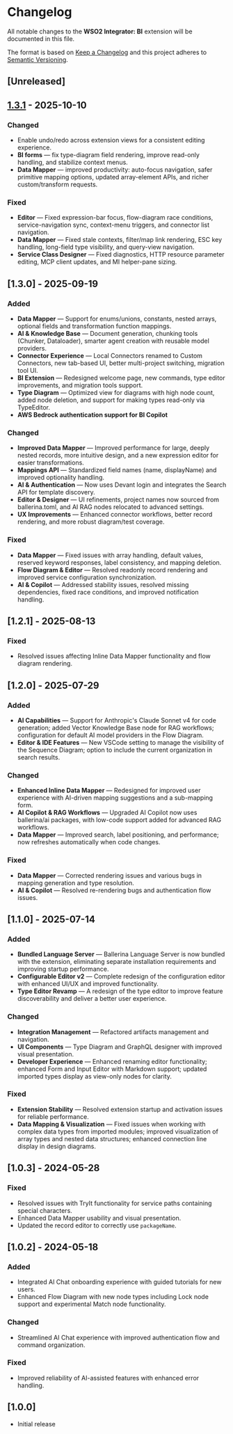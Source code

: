# Changelog

All notable changes to the **WSO2 Integrator: BI** extension will be documented in this file.

The format is based on [Keep a Changelog](https://keepachangelog.com/en/1.1.0/) and this project adheres to [Semantic Versioning](https://semver.org/).

## [Unreleased]


## [1.3.1](https://github.com/wso2/vscode-extensions/compare/ballerina-integrator-1.3.0...ballerina-integrator-1.3.1) - 2025-10-10

### Changed

- Enable undo/redo across extension views for a consistent editing experience.
- **BI forms** — fix type-diagram field rendering, improve read-only handling, and stabilize context menus.
- **Data Mapper** — improved productivity: auto-focus navigation, safer primitive mapping options, updated array-element APIs, and richer custom/transform requests.

### Fixed

- **Editor** — Fixed expression-bar focus, flow-diagram race conditions, service-navigation sync, context-menu triggers, and connector list navigation.
- **Data Mapper** — Fixed stale contexts, filter/map link rendering, ESC key handling, long-field type visibility, and query-view navigation.
- **Service Class Designer** — Fixed diagnostics, HTTP resource parameter editing, MCP client updates, and MI helper-pane sizing.

## [1.3.0] - 2025-09-19

### Added

- **Data Mapper** — Support for enums/unions, constants, nested arrays, optional fields and transformation function mappings.
- **AI & Knowledge Base** — Document generation, chunking tools (Chunker, Dataloader), smarter agent creation with reusable model providers.
- **Connector Experience** — Local Connectors renamed to Custom Connectors, new tab-based UI, better multi-project switching, migration tool UI.
- **BI Extension** — Redesigned welcome page, new commands, type editor improvements, and migration tools support.
- **Type Diagram** — Optimized view for diagrams with high node count, added node deletion, and support for making types read-only via TypeEditor.
- **AWS Bedrock authentication support for BI Copilot**

### Changed

- **Improved Data Mapper** — Improved performance for large, deeply nested records, more intuitive design, and a new expression editor for easier transformations.
- **Mappings API** — Standardized field names (name, displayName) and improved optionality handling.
- **AI & Authentication** — Now uses Devant login and integrates the Search API for template discovery.
- **Editor & Designer** — UI refinements, project names now sourced from ballerina.toml, and AI RAG nodes relocated to advanced settings.
- **UX Improvements** — Enhanced connector workflows, better record rendering, and more robust diagram/test coverage.

### Fixed

- **Data Mapper** — Fixed issues with array handling, default values, reserved keyword responses, label consistency, and mapping deletion.
- **Flow Diagram & Editor** — Resolved readonly record rendering and improved service configuration synchronization.
- **AI & Copilot** — Addressed stability issues, resolved missing dependencies, fixed race conditions, and improved notification handling.

## [1.2.1] - 2025-08-13

### Fixed

- Resolved issues affecting Inline Data Mapper functionality and flow diagram rendering.

## [1.2.0] - 2025-07-29

### Added

- **AI Capabilities** — Support for Anthropic's Claude Sonnet v4 for code generation; added Vector Knowledge Base node for RAG workflows; configuration for default AI model providers in the Flow Diagram.
- **Editor & IDE Features** — New VSCode setting to manage the visibility of the Sequence Diagram; option to include the current organization in search results.

### Changed

- **Enhanced Inline Data Mapper** — Redesigned for improved user experience with AI-driven mapping suggestions and a sub-mapping form.
- **AI Copilot & RAG Workflows** — Upgraded AI Copilot now uses ballerina/ai packages, with low-code support added for advanced RAG workflows.
- **Data Mapper** — Improved search, label positioning, and performance; now refreshes automatically when code changes.

### Fixed

- **Data Mapper** — Corrected rendering issues and various bugs in mapping generation and type resolution.
- **AI & Copilot** — Resolved re-rendering bugs and authentication flow issues.

## [1.1.0] - 2025-07-14

### Added

- **Bundled Language Server** — Ballerina Language Server is now bundled with the extension, eliminating separate installation requirements and improving startup performance.
- **Configurable Editor v2** — Complete redesign of the configuration editor with enhanced UI/UX and improved functionality.
- **Type Editor Revamp** — A redesign of the type editor to improve feature discoverability and deliver a better user experience.

### Changed

- **Integration Management** — Refactored artifacts management and navigation.
- **UI Components** — Type Diagram and GraphQL designer with improved visual presentation.
- **Developer Experience** — Enhanced renaming editor functionality; enhanced Form and Input Editor with Markdown support; updated imported types display as view-only nodes for clarity.

### Fixed

- **Extension Stability** — Resolved extension startup and activation issues for reliable performance.
- **Data Mapping & Visualization** — Fixed issues when working with complex data types from imported modules; improved visualization of array types and nested data structures; enhanced connection line display in design diagrams.

## [1.0.3] - 2024-05-28

### Fixed

- Resolved issues with TryIt functionality for service paths containing special characters.
- Enhanced Data Mapper usability and visual presentation.
- Updated the record editor to correctly use `packageName`.

## [1.0.2] - 2024-05-18

### Added

- Integrated AI Chat onboarding experience with guided tutorials for new users.
- Enhanced Flow Diagram with new node types including Lock node support and experimental Match node functionality.

### Changed

- Streamlined AI Chat experience with improved authentication flow and command organization.

### Fixed

- Improved reliability of AI-assisted features with enhanced error handling.

## [1.0.0]

- Initial release


